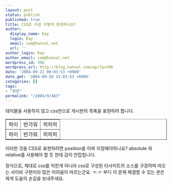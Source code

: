 ```yaml
---
layout: post
status: publish
published: true
title: CSS로 이걸 어떻게 표현하나요?
author:
  display_name: Kay
  login: Kay
  email: iam@hannal.net
  url: ''
author_login: Kay
author_email: iam@hannal.net
wordpress_id: 396
wordpress_url: http://blog.hannal.com/wp/?p=396
date: '2004-09-21 00:03:53 +0900'
date_gmt: '2004-09-20 15:03:53 +0900'
categories: []
tags:
- "희망"
permalink: "/2004/9/483"
---
```

<p>테이블을 사용하지 않고 css만으로 게시판의 목록을 표현하려 합니다.</p>
<table border="1">
<tr>
<td>하이</td>
<td>반가워</td>
<td>히히히</td>
</tr>
<tr>
<td>하이</td>
<td>반가워</td>
<td>히히히</td>
</tr>
</table>
<p>이러한 것을 CSS로 표현하려면 position을 어찌 지정해야하나요? absolute 와 relative를 사용해야 할 듯 한데 감이 안잡힙니다.</p>
<p>정식으로, 제대로 css를 익힌게 아니라 css로 구성된 타사이트의 소스를 구경하며 따오는 사이비 구현이라 많은 어려움이 따르는군요. ㅜ.ㅜ 부디 이 문제 해결할 수 있는 분은 제게 도움의 손길을 보내주세요.</p>
